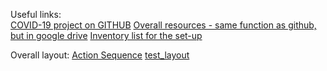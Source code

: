 Useful links:	
[COVID-19 project on GITHUB](https://github.com/UK-CoVid19/OpentronDev)
[Overall resources - same function as github, but in google drive](https://docs.google.com/spreadsheets/d/10KhxkH9_L8JlkCKRE2X3ZVCzVwygSRCwGF0Hnf5g_gI/)
[Inventory list for the set-up](https://docs.google.com/spreadsheets/d/1IXwK0cWIpoJH6buccEWw6tXUe-AK9qkG0Rh0vMV8kj4/edit?usp=sharing)
	
	
Overall layout:	
[Action Sequence](https://docs.google.com/document/d/1ZxrSCBX8oIPNqBCd8ANKfUs57LH9qJMkyn5oBS2OEVg/edit)
[test_layout](https://drive.google.com/open?id=1gC2_lRXAI90_owziA6F7u6q2-kUoupUT)
